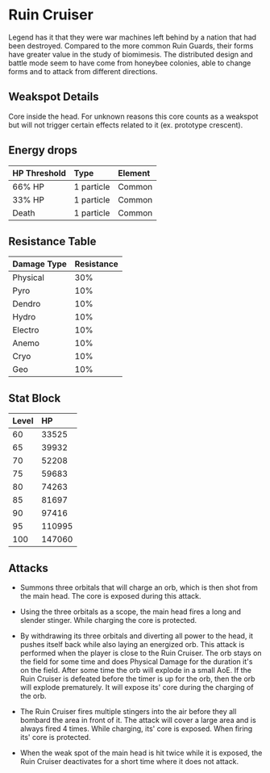 # Ruin Cruiser

Legend has it that they were war machines left behind by a nation that had been destroyed. Compared to the more common Ruin Guards, their forms have greater value in the study of biomimesis. The distributed design and battle mode seem to have come from honeybee colonies, able to change forms and to attack from different directions.

## Weakspot Details

Core inside the head. For unknown reasons this core counts as a weakspot but will not trigger certain effects related to it (ex. prototype crescent).

## Energy drops

| HP Threshold | Type | Element |
| :--- | :--- | :--- |
| 66% HP | 1 particle | Common | 
| 33% HP | 1 particle | Common |
| Death | 1 particle | Common |

## Resistance Table

| Damage Type | Resistance |
| :--- | :--- |
| Physical | 30% |
| Pyro | 10% |
| Dendro | 10% |
| Hydro | 10% |
| Electro | 10% |
| Anemo | 10% |
| Cryo | 10% |
| Geo | 10% |

## Stat Block

| Level | HP |
| :--- | :--- |
| 60 | 33525 |
| 65 | 39932 |
| 70 | 52208 |
| 75 | 59683 |
| 80 | 74263 |
| 85 | 81697 |
| 90 | 97416 |
| 95 | 110995 |
| 100 | 147060 |

## Attacks

* Summons three orbitals that will charge an orb, which is then shot from the main head. The core is exposed during this attack.

* Using the three orbitals as a scope, the main head fires a long and slender stinger. While charging the core is protected.

* By withdrawing its three orbitals and diverting all power to the head, it pushes itself back while also laying an energized orb. This attack is performed when the player is close to the Ruin Cruiser. The orb stays on the field for some time and does Physical Damage for the duration it's on the field. After some time the orb will explode in a small AoE. If the Ruin Cruiser is defeated before the timer is up for the orb, then the orb will explode prematurely. It will expose its' core during the charging of the orb.

* The Ruin Cruiser fires multiple stingers into the air before they all bombard the area in front of it. The attack will cover a large area and is always fired 4 times. While charging, its' core is exposed. When firing its' core is protected.

* When the weak spot of the main head is hit twice while it is exposed, the Ruin Cruiser deactivates for a short time where it does not attack.
